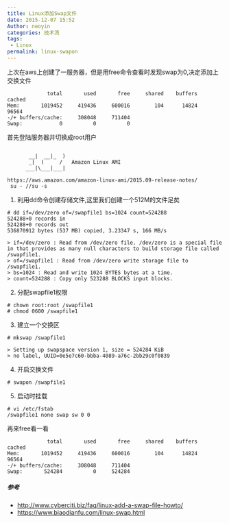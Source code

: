 ```yaml
---
title: Linux添加Swap文件
date: 2015-12-07 15:52
Author: neoyin
categories: 技术流
tags:
 - Linux
permalink: linux-swapon
---
```



上次在aws上创建了一服务器，但是用free命令查看时发现swap为0,决定添加上交换文件

```
             total       used       free     shared    buffers     cached
Mem:       1019452     419436     600016        104      14824      96564
-/+ buffers/cache:     308048     711404
Swap:            0          0          0
```

首先登陆服务器并切换成root用户
```

       __|  __|_  )
       _|  (     /   Amazon Linux AMI
      ___|\___|___|

https://aws.amazon.com/amazon-linux-ami/2015.09-release-notes/
 su - //su -s
```

1. 利用dd命令创建存储文件,这里我们创建一个512M的文件足矣 
```
# dd if=/dev/zero of=/swapfile1 bs=1024 count=524288
524288+0 records in
524288+0 records out
536870912 bytes (537 MB) copied, 3.23347 s, 166 MB/s

> if=/dev/zero : Read from /dev/zero file. /dev/zero is a special file in that provides as many null characters to build storage file called /swapfile1.
> of=/swapfile1 : Read from /dev/zero write storage file to /swapfile1.
> bs=1024 : Read and write 1024 BYTES bytes at a time.
> count=524288 : Copy only 523288 BLOCKS input blocks.

```

2. 分配swapfile1权限
```
# chown root:root /swapfile1
# chmod 0600 /swapfile1
```

3. 建立一个交换区
```
# mkswap /swapfile1

> Setting up swapspace version 1, size = 524284 KiB
> no label, UUID=0e5e7c60-bbba-4089-a76c-2bb29c0f0839
```

4. 开启交换文件
```
# swapon /swapfile1
```

5. 启动时挂载
```
# vi /etc/fstab
/swapfile1 none swap sw 0 0
```

再来free看一看
```
             total       used       free     shared    buffers     cached
Mem:       1019452     419436     600016        104      14824      96564
-/+ buffers/cache:     308048     711404
Swap:       524284          0     524284
```


##### 参考
- <http://www.cyberciti.biz/faq/linux-add-a-swap-file-howto/>
- <https://www.biaodianfu.com/linux-swap.html>